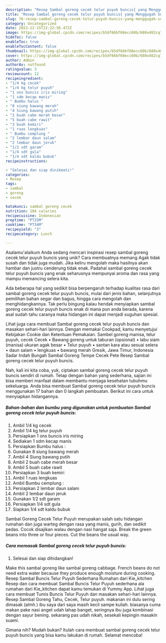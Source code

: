 ```yaml
---
description: "Resep Sambal goreng cecek telur puyuh buncis{ yang Menggugah Selera"
title: "Resep Sambal goreng cecek telur puyuh buncis{ yang Menggugah Selera"
slug: 76-resep-sambal-goreng-cecek-telur-puyuh-buncis-yang-menggugah-selera
category: Uncategorized
date: 2022-12-15T22:22:56.472Z
image: https://img-global.cpcdn.com/recipes/b5df66bf68ecc60b/680x482cq70/sambal-goreng-cecek-telur-puyuh-buncis-foto-resep-utama.jpg
hideToc: false
enableToc: true
enableTocContent: false
thumbnail: https://img-global.cpcdn.com/recipes/b5df66bf68ecc60b/680x482cq70/sambal-goreng-cecek-telur-puyuh-buncis-foto-resep-utama.jpg
cover: https://img-global.cpcdn.com/recipes/b5df66bf68ecc60b/680x482cq70/sambal-goreng-cecek-telur-puyuh-buncis-foto-resep-utama.jpg
author: Admin
authorAv: notfound
ratingvalue: 3
reviewcount: 12
recipeingredient:
- "1/4 kg cecek"
- "1/4 kg telur puyuh"
- "1 ons buncis iris miring"
- "1 sdm kecap manis"
- " Bumbu halus "
- "8 siung bawang merah"
- "4 Siung bawang putih"
- "2 buah cabe merah besar"
- "5 buah cabe rawit"
- "3 buah kemiri"
- "1 ruas lengkuas"
- " Bumbu cemplung "
- "2 lembar daun salam"
- "2 lembar daun jeruk"
- "1/2 sdt garam"
- "1/4 sdt gula"
- "1/4 sdt kaldu bubuk"
recipeinstructions:

- "Selesai dan siap dinikmati!"
categories:
- Resep
tags:
- sambal
- goreng
- cecek

katakunci: sambal goreng cecek 
nutrition: 104 calories
recipecuisine: Indonesian
preptime: "PT25M"
cooktime: "PT34M"
recipeyield: "3"
recipecategory: Lunch

---
```



Asalamu'alaikum Anda sedang mencari inspirasi resep sambal goreng cecek telur puyuh buncis yang unik? Cara membuatnya memang Agak tidak susah dan tidak juga mudah. Jika keliru mengolah maka hasilnya akan hambar dan justru cenderung tidak enak. Padahal sambal goreng cecek telur puyuh buncis yang enak seharusnya mempunyai aroma dan rasa yang mampu memancing selera kita.


Ada beberapa hal yang sedikit bisa berpengaruh terhadap kualitas rasa dari sambal goreng cecek telur puyuh buncis, mulai dari jenis bahan, selanjutnya pemilihan bahan segar dan bagus, hingga cara mengolah dan menghidangkannya. Tak perlu bingung kalau hendak menyiapkan sambal goreng cecek telur puyuh buncis enak di mana pun anda berada, karena asal sudah tahu caranya maka hidangan ini dapat menjadi suguhan spesial.

Lihat juga cara membuat Sambal goreng cecek telur puyuh buncis dan masakan sehari-hari lainnya. Dengan memakai Cookpad, kamu menyetujui Kebijakan Cookie dan Ketentuan Pemakaian. Sambel goreng manisa, telur puyuh, cecek Cecek • Bawang goreng untuk taburan (opsional) • labu siam (manisa) ukuran agak besar • Telur puyuh • santan kara atau sesuai selera • daun salam • lengkuas • bawang merah Gresik, Jawa Timur, Indonesia Sadar Indah Bungah Sambal Goreng Tempe Cecek Pete Resep Sambal goreng cecek telur puyuh buncis.


Nah, kali ini kita coba, yuk, ciptakan sambal goreng cecek telur puyuh buncis sendiri di rumah. Tetap dengan bahan yang sederhana, sajian ini bisa memberi manfaat dalam membantu menjaga kesehatan tubuhmu sekeluarga. Anda bisa membuat Sambal goreng cecek telur puyuh buncis menggunakan 17 bahan dan 0 langkah pembuatan. Berikut ini cara untuk menyiapkan hidangannya.

<!--inarticleads1-->

##### Bahan-bahan dan bumbu yang digunakan untuk pembuatan Sambal goreng cecek telur puyuh buncis:

1. Ambil 1/4 kg cecek
1. Ambil 1/4 kg telur puyuh
1. Persiapkan 1 ons buncis iris miring
1. Sediakan 1 sdm kecap manis
1. Persiapkan  Bumbu halus :
1. Gunakan 8 siung bawang merah
1. Ambil 4 Siung bawang putih
1. Ambil 2 buah cabe merah besar
1. Ambil 5 buah cabe rawit
1. Persiapkan 3 buah kemiri
1. Ambil 1 ruas lengkuas
1. Ambil  Bumbu cemplung :
1. Persiapkan 2 lembar daun salam
1. Ambil 2 lembar daun jeruk
1. Gunakan 1/2 sdt garam
1. Persiapkan 1/4 sdt gula
1. Siapkan 1/4 sdt kaldu bubuk


Sambal Goreng Cecek Telur Puyuh merupakan salah satu hidangan rumahan dan juga warteg dengan rasa yang manis, gurih, dan sedikit pedas. Cocok disajikan walau dengan nasi hangat saja. Break the green beans into three or four pieces. Cut the beans the usual way. 

<!--inarticleads2-->

##### Cara memasak Sambal goreng cecek telur puyuh buncis:


1. Selesai dan siap dihidangkan!

Make this sambal goreng like sambal goreng cabbage. French beans do not need extra water because they produce enough moisture during cooking. Resep Sambal Buncis Telur Puyuh Sederhana Rumahan dari Kie_kitchen Resep dan cara membuat Sambal Buncis Telur Puyuh sederhana ala rumahan dari Kie_kitchen dapat kamu temukan di Yummy App. Lihat juga cara membuat Tumis Buncis Telur Puyuh dan masakan sehari-hari lainnya. Resep Sambal Goreng Tahu, Cecek, Telur puyuh. makanan ini dulu sering dimasak (almh.) ibu saya dari saya masih kecil sampe kuliah. biasanya cuma makan pake nasi anget udah lahap banget, seringnya ibu juga kombinasi dengan sayur bening. sekarang pas udah nikah, sesekali kepingin masakin suami. 

Gimana nih? Mudah bukan? Itulah cara membuat sambal goreng cecek telur puyuh buncis yang bisa kamu lakukan di rumah. Selamat mencoba!
